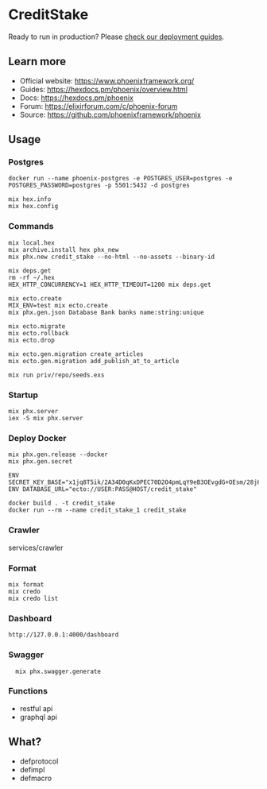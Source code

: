 # CreditStake

Ready to run in production? Please [check our deployment guides](https://hexdocs.pm/phoenix/deployment.html).

## Learn more

  * Official website: https://www.phoenixframework.org/
  * Guides: https://hexdocs.pm/phoenix/overview.html
  * Docs: https://hexdocs.pm/phoenix
  * Forum: https://elixirforum.com/c/phoenix-forum
  * Source: https://github.com/phoenixframework/phoenix

## Usage

### Postgres
```shell
docker run --name phoenix-postgres -e POSTGRES_USER=postgres -e POSTGRES_PASSWORD=postgres -p 5501:5432 -d postgres
```

```shell
mix hex.info
mix hex.config
```

### Commands
```shell
mix local.hex
mix archive.install hex phx_new
mix phx.new credit_stake --no-html --no-assets --binary-id

mix deps.get
rm -rf ~/.hex
HEX_HTTP_CONCURRENCY=1 HEX_HTTP_TIMEOUT=1200 mix deps.get

mix ecto.create
MIX_ENV=test mix ecto.create
mix phx.gen.json Database Bank banks name:string:unique

mix ecto.migrate
mix ecto.rollback
mix ecto.drop

mix ecto.gen.migration create_articles
mix ecto.gen.migration add_publish_at_to_article

mix run priv/repo/seeds.exs
```

### Startup
```shell
mix phx.server
iex -S mix phx.server
```

### Deploy Docker
```shell
mix phx.gen.release --docker
mix phx.gen.secret

ENV SECRET_KEY_BASE="x1jq8T5ik/2A34D0qKxDPEC70D2O4pmLqY9eB3OEvgdG+OEsm/28j6kPSRR1EJng"
ENV DATABASE_URL="ecto://USER:PASS@HOST/credit_stake"

docker build . -t credit_stake
docker run --rm --name credit_stake_1 credit_stake
```

### Crawler

services/crawler

### Format
```shell
mix format
mix credo
mix credo list
```

### Dashboard
```shell
http://127.0.0.1:4000/dashboard
```

### Swagger
```shell
  mix phx.swagger.generate
```

### Functions

* restful api
* graphql api

## What?

* defprotocol
* defimpl
* defmacro
